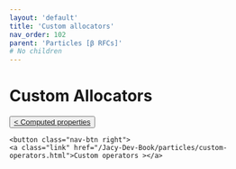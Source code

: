 ```yaml
---
layout: 'default'
title: 'Custom allocators'
nav_order: 102
parent: 'Particles [β RFCs]'
# No children
---
```


# Custom Allocators
<div class="nav-btn-block">
    <button class="nav-btn left">
    <a class="link" href="/Jacy-Dev-Book/particles/computed-properties.html">< Computed properties</a>
</button>

    <button class="nav-btn right">
    <a class="link" href="/Jacy-Dev-Book/particles/custom-operators.html">Custom operators ></a>
</button>

</div>

